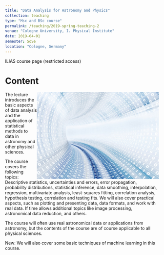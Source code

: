 ```yaml
---
title: "Data Analysis for Astronomy and Physics"
collection: teaching
type: "Msc and BSc course"
permalink: /teaching/2019-spring-teaching-2
venue: "Cologne University, I. Physical Institute"
date: 2019-04-01
semester: SoSe
location: "Cologne, Germany"
---
```


[<i class="fas fa-link"></i>](https://www.ilias.uni-koeln.de/ilias/goto_uk_crs_2820816.html) ILIAS course page (restricted access)

# Content

<img style="float: right;" src="/images/Data-Large_edit_small.jpg" width="400">
The lecture introduces the basic aspects of data analysis and the application of statistical methods to data in astronomy and other physical sciences.

The course covers the following topics:
Descriptive statistics, uncertainties and errors, error propagation, probability distributions, statistical inference, data smoothing, interpolation, regression, multivariate analysis, least-squares fitting, correlation analysis, hypothesis testing, correlation and testing fits. We will also cover practical aspects, such as plotting and presenting data, data formats, and work with real data. If time allows additional topics like image processing, astronomical data reduction, and others.

The course will often use real astronomical data or applications from astronomy, but the contents of the course are of course applicable to all physical sciences.

New: We will also cover some basic techniques of machine learning in this course.
